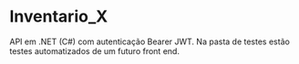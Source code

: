 # Inventario_X

API em .NET (C#) com autenticação Bearer JWT.
 Na pasta de testes estão testes automatizados de um futuro front end.
